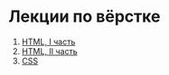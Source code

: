 # Лекции по вёрстке

1. [HTML, I часть](html/part-1.md)
2. [HTML, II часть](html/part-2.md)
3. [CSS](css/css.md)
